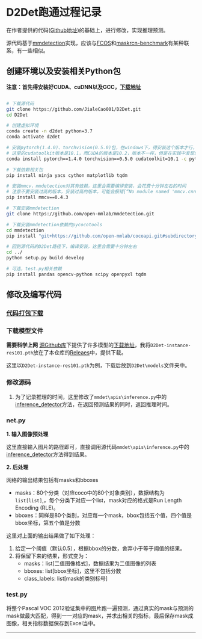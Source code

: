 # D2Det跑通过程记录

在作者提供的代码([Github地址](https://github.com/JialeCao001/D2Det))的基础上，进行修改，实现推理预测。

源代码基于[mmdetection](https://github.com/open-mmlab/mmdetection)实现，应该与[FCOS](https://github.com/tianzhi0549/FCOS)和[maskrcn-benchmark](https://github.com/facebookresearch/maskrcnn-benchmark)有某种联系，有一些相似。

## 创建环境以及安装相关Python包

**注意：首先得安装好CUDA、cuDNN以及GCC，[下载地址](../../README.md#实验环境)**

````bash

# 下载源代码
git clone https://github.com/JialeCao001/D2Det.git
cd D2Det

# 创建虚拟环境
conda create -n d2det python=3.7
conda activate d2det

# 安装pytorch(1.4.0)、torchvision(0.5.0)包，在windows下，得安装这个版本才行，其他版本会报错，见连接[RuntimeError: Error compiling objects for extension](https://github.com/facebookresearch/maskrcnn-benchmark/issues/1236#issuecomment-645739809)
# 这里的cudatoolkit版本是10.1，而CUDA的版本是10.2，版本不一样，但是在实践中发现没有太大问题，并且如果直接修改cudatoolkit=10.2，会找不到包
conda install pytorch==1.4.0 torchvision==0.5.0 cudatoolkit=10.1 -c pytorch

# 下载依赖相关包
pip install ninja yacs cython matplotlib tqdm 

# 安装mmcv，mmdetection对其有依赖，这里会需要编译安装，会花费十分钟左右的时间
# 注意不要安装过高的版本，安装过高的版本，可能会报错[“No module named 'mmcv.cnn.weight_init’”](https://github.com/open-mmlab/mmdetection/issues/3402#issuecomment-680420003)
pip install mmcv==0.4.3

# 下载安装mmdetection
git clone https://github.com/open-mmlab/mmdetection.git

# 下载安装mmdetection依赖的pycocotools
cd mmdetection
pip install "git+https://github.com/open-mmlab/cocoapi.git#subdirectory=pycocotools"

# 回到源代码的D2Det路径下，编译安装，这里会需要十分钟左右
cd ../
python setup.py build develop

# 可选，test.py相关依赖
pip install pandas opencv-python scipy openpyxl tqdm

````

## 修改及编写代码
### [代码打包下载](https://github.com/BingqiangZhou/IntSeg_InsSeg_CodeCollection/releases/tag/d2det)

### 下载模型文件

**需要科学上网** [源Github库](https://github.com/JialeCao001/D2Det)下提供了许多模型的[下载地址](https://github.com/JialeCao001/D2Det#results)，我将`D2Det-instance-res101.pth`放在了本仓库的[Releaes](https://github.com/BingqiangZhou/IntSeg_InsSeg_CodeCollection/releases/tag/d2det)中，提供下载。

这里以`D2Det-instance-res101.pth`为例，下载后放到`D2Det\models`文件夹中。

### 修改源码

1. 为了记录推理的时间，这里修改了`mmdet\apis\inference.py`中的[inference_detector](https://github.com/BingqiangZhou/IntSeg_InsSeg_CodeCollection/blob/8049d66e67a24f7dbd0d0b0fb23ae8416886dc88/ImageInstanceSegmentation/D2Det/mmdet/apis/inference.py#L63)方法，在返回预测结果的同时，返回推理时间。

### net.py

**1. 输入图像预处理**

这里直接输入图片的路径即可，直接调用源代码`mmdet\apis\inference.py`中的[inference_detector](https://github.com/BingqiangZhou/IntSeg_InsSeg_CodeCollection/blob/8049d66e67a24f7dbd0d0b0fb23ae8416886dc88/ImageInstanceSegmentation/D2Det/mmdet/apis/inference.py#L63)方法得到结果。

**2. 后处理**

网络的输出结果包括有masks和bboxes
- masks：80个分类（对应coco中的80个对象类别），数据结构为`list[list]`,，每个分类下对应一个list，mask对应的格式是Run Length Encoding (RLE)。
- bboxes：同样是80个类别，对应每一个mask，bbox包括五个值，四个值是bbox坐标，第五个值是分数

这里对上面的输出结果做了如下处理：
1. 给定一个阈值（默认0.5），根据bbox的分数，舍弃小于等于阈值的结果。
2. 将保留下来的结果，形式变为：
    - masks：list[二值图像格式]，数据结果为二值图像的列表
    - bboxes: list[bbox坐标]，这里不包括分数
    - class_labels: list[mask的类别标号]

### test.py

将整个Pascal VOC 2012验证集中的图片跑一遍预测，通过真实的mask与预测的mask做最大匹配，得到一一对应的mask，并求出相关的指标，最后保存mask成图像，相关指标数据保存到Excel当中。

---

